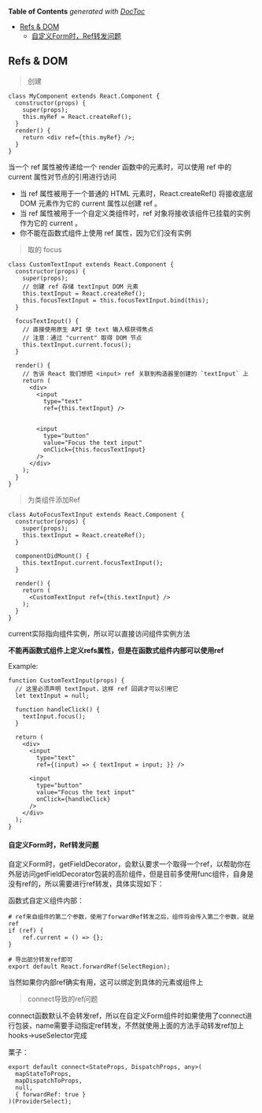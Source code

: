<!-- START doctoc generated TOC please keep comment here to allow auto update -->
<!-- DON'T EDIT THIS SECTION, INSTEAD RE-RUN doctoc TO UPDATE -->
**Table of Contents**  *generated with [DocToc](https://github.com/thlorenz/doctoc)*

- [Refs & DOM](#refs--dom)
    - [自定义Form时，Ref转发问题](#%E8%87%AA%E5%AE%9A%E4%B9%89form%E6%97%B6ref%E8%BD%AC%E5%8F%91%E9%97%AE%E9%A2%98)

<!-- END doctoc generated TOC please keep comment here to allow auto update -->

## Refs & DOM

> 创建

	class MyComponent extends React.Component {
	  constructor(props) {
	    super(props);
	    this.myRef = React.createRef();
	  }
	  render() {
	    return <div ref={this.myRef} />;
	  }
	}

当一个 ref 属性被传递给一个 render 函数中的元素时，可以使用 ref 中的 current 属性对节点的引用进行访问

- 当 ref 属性被用于一个普通的 HTML 元素时，React.createRef() 将接收底层 DOM 元素作为它的 current 属性以创建 ref 。
- 当 ref 属性被用于一个自定义类组件时，ref 对象将接收该组件已挂载的实例作为它的 current 。
- 你不能在函数式组件上使用 ref 属性，因为它们没有实例

> 取的 focus

	class CustomTextInput extends React.Component {
	  constructor(props) {
	    super(props);
	    // 创建 ref 存储 textInput DOM 元素
	    this.textInput = React.createRef();
	    this.focusTextInput = this.focusTextInput.bind(this);
	  }
	
	  focusTextInput() {
	    // 直接使用原生 API 使 text 输入框获得焦点
	    // 注意：通过 "current" 取得 DOM 节点
	    this.textInput.current.focus();
	  }
	
	  render() {
	    // 告诉 React 我们想把 <input> ref 关联到构造器里创建的 `textInput` 上
	    return (
	      <div>
	        <input
	          type="text"
	          ref={this.textInput} />
	
	          
	        <input
	          type="button"
	          value="Focus the text input"
	          onClick={this.focusTextInput}
	        />
	      </div>
	    );
	  }
	}

> 为类组件添加Ref

	class AutoFocusTextInput extends React.Component {
	  constructor(props) {
	    super(props);
	    this.textInput = React.createRef();
	  }
	
	  componentDidMount() {
	    this.textInput.current.focusTextInput();
	  }
	
	  render() {
	    return (
	      <CustomTextInput ref={this.textInput} />
	    );
	  }
	}

current实际指向组件实例，所以可以直接访问组件实例方法

**不能再函数式组件上定义refs属性，但是在函数式组件内部可以使用ref**

Example:

	function CustomTextInput(props) {
	  // 这里必须声明 textInput，这样 ref 回调才可以引用它
	  let textInput = null;
	
	  function handleClick() {
	    textInput.focus();
	  }
	
	  return (
	    <div>
	      <input
	        type="text"
	        ref={(input) => { textInput = input; }} />
	
	      <input
	        type="button"
	        value="Focus the text input"
	        onClick={handleClick}
	      />
	    </div>
	  );  
	}


#### 自定义Form时，Ref转发问题

自定义Form时，getFieldDecorator，会默认要求一个取得一个ref，以帮助你在外层访问getFieldDecorator包装的高阶组件，但是目前多使用func组件，自身是没有ref的，所以需要进行ref转发，具体实现如下：

函数式自定义组件内部：

	# ref来自组件的第二个参数，使用了forwardRef转发之后，组件将会传入第二个参数，就是ref
	if (ref) {
		ref.current = () => {};
	}

	# 导出部分转发ref即可
	export default React.forwardRef(SelectRegion);

当然如果你内部ref确实有用，这可以绑定到具体的元素或组件上


> connect导致的ref问题

connect函数默认不会转发ref，所以在自定义Form组件时如果使用了connect进行包装，name需要手动指定ref转发，不然就使用上面的方法手动转发ref加上hooks->useSelector完成

栗子：

	export default connect<StateProps, DispatchProps, any>(
	  mapStateToProps,
	  mapDispatchToProps,
	  null,
	  { forwardRef: true }
	)(ProviderSelect);




	


